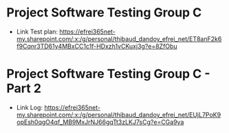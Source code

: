 # Project Software Testing Group C

- Link Test plan: https://efrei365net-my.sharepoint.com/:x:/g/personal/thibaud_dandoy_efrei_net/ET8anF2k6f9Cqnr3TD61y4MBxCC1c1f-HDxzh1vCKuxj3g?e=8ZfObu

# Project Software Testing Group C - Part 2

- Link Log: https://efrei365net-my.sharepoint.com/:x:/g/personal/thibaud_dandoy_efrei_net/EUjL7PoK9opEsh0qgO4qf_MB9MxJrNJ66gqTt3zLKJ7sCg?e=CGa9ya
